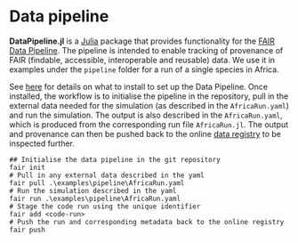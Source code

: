 # Data pipeline

**DataPipeline.jl** is a [Julia](https://github.com/FAIRDataPipeline/DataPipeline.jl) package that provides functionality for the [FAIR Data Pipeline](https://www.fairdatapipeline.org/). The pipeline is intended to enable tracking of provenance of FAIR (findable, accessible, interoperable and reusable) data. We use it in examples under the `pipeline` folder for a run of a single species in Africa. 

See [here](https://www.fairdatapipeline.org/docs/data_registry/installation/) for details on what to install to set up the Data Pipeline. Once installed, the workflow is to initialise the pipeline in the repository, pull in the external data needed for the simulation (as described in the `AfricaRun.yaml`) and run the simulation. The output is also described in the `AfricaRun.yaml`, which is produced from the corresponding run file `AfricaRun.jl`. The output and provenance can then be pushed back to the online [data registry](https://data.fairdatapipeline.org/) to be inspected further.

```
## Initialise the data pipeline in the git repository
fair init
# Pull in any external data described in the yaml
fair pull .\examples\pipeline\AfricaRun.yaml
# Run the simulation described in the yaml
fair run .\examples\pipeline\AfricaRun.yaml
# Stage the code run using the unique identifier
fair add <code-run>
# Push the run and corresponding metadata back to the online registry
fair push
```
